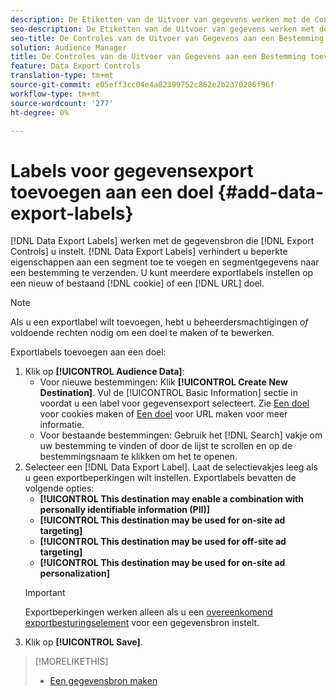 ```yaml
---
description: De Etiketten van de Uitvoer van gegevens werken met de Controles van de Uitvoer u op een gegevensbron plaatst. De Etiketten van de Uitvoer van gegevens verhinderen u beperkte eigenschappen aan een segment toe te voegen en segmentgegevens naar een bestemming te verzenden. U kunt meerdere exportlabels instellen op een nieuw of bestaand cookie- of URL-doel.
seo-description: De Etiketten van de Uitvoer van gegevens werken met de Controles van de Uitvoer u op een gegevensbron plaatst. De Etiketten van de Uitvoer van gegevens verhinderen u beperkte eigenschappen aan een segment toe te voegen en segmentgegevens naar een bestemming te verzenden. U kunt meerdere exportlabels instellen op een nieuw of bestaand cookie- of URL-doel.
seo-title: De Controles van de Uitvoer van Gegevens aan een Bestemming toevoegen
solution: Audience Manager
title: De Controles van de Uitvoer van Gegevens aan een Bestemming toevoegen
feature: Data Export Controls
translation-type: tm+mt
source-git-commit: e05eff3cc04e4a82399752c862e2b2370286f96f
workflow-type: tm+mt
source-wordcount: '277'
ht-degree: 0%

---
```




# Labels voor gegevensexport toevoegen aan een doel {#add-data-export-labels}

[!DNL Data Export Labels] werken met de gegevensbron die [!DNL Export Controls] u instelt. [!DNL Data Export Labels] verhindert u beperkte eigenschappen aan een segment toe te voegen en segmentgegevens naar een bestemming te verzenden. U kunt meerdere exportlabels instellen op een nieuw of bestaand [!DNL cookie] of een [!DNL URL] doel.

>[!NOTE]
>
>Als u een exportlabel wilt toevoegen, hebt u beheerdersmachtigingen *of* voldoende rechten nodig om een doel te maken of te bewerken.

<!-- t_export_labels.xml -->

Exportlabels toevoegen aan een doel:

1. Klik op **[!UICONTROL Audience Data]**:
   * Voor nieuwe bestemmingen: Klik **[!UICONTROL Create New Destination]**. Vul de [!UICONTROL Basic Information] sectie in voordat u een label voor gegevensexport selecteert. Zie [Een doel](../../features/destinations/create-cookie-destination.md) voor cookies maken of [Een doel](../../features/destinations/create-url-destination.md) voor URL maken voor meer informatie.
   * Voor bestaande bestemmingen: Gebruik het [!DNL Search] vakje om uw bestemming te vinden of door de lijst te scrollen en op de bestemmingsnaam te klikken om het te openen.
1. Selecteer een [!DNL Data Export Label]. Laat de selectievakjes leeg als u geen exportbeperkingen wilt instellen. Exportlabels bevatten de volgende opties:
   * **[!UICONTROL This destination may enable a combination with personally identifiable information (PII)]**
   * **[!UICONTROL This destination may be used for on-site ad targeting]**
   * **[!UICONTROL This destination may be used for off-site ad targeting]**
   * **[!UICONTROL This destination may be used for on-site ad personalization]**
   >[!IMPORTANT]
   >
   >Exportbeperkingen werken alleen als u een [overeenkomend exportbesturingselement](../../features/data-export-controls.md) voor een gegevensbron instelt.
1. Klik op **[!UICONTROL Save]**.

>[!MORELIKETHIS]
>
>* [Een gegevensbron maken](../../features/manage-datasources.md#create-data-source)